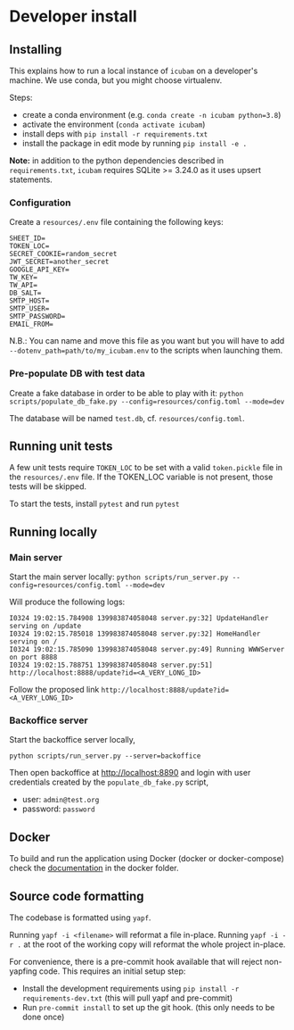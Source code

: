 # Developer install

## Installing

This explains how to run a local instance of `icubam` on a developer's machine. We use conda, but you might choose virtualenv.

Steps:

- create a conda environment (e.g. `conda create -n icubam python=3.8`)
- activate the environment (`conda activate icubam`)
- install deps with `pip install -r requirements.txt`
- install the package in edit mode by running `pip install -e .`

**Note:** in addition to the python dependencies described in `requirements.txt`, `icubam` requires SQLite >= 3.24.0 as it uses upsert statements.

### Configuration

Create a `resources/.env` file containing the following keys:
```
SHEET_ID=
TOKEN_LOC=
SECRET_COOKIE=random_secret
JWT_SECRET=another_secret
GOOGLE_API_KEY=
TW_KEY=
TW_API=
DB_SALT=
SMTP_HOST=
SMTP_USER=
SMTP_PASSWORD=
EMAIL_FROM=
```

N.B.: You can name and move this file as you want but you will have to add
`--dotenv_path=path/to/my_icubam.env` to the scripts when launching them.

### Pre-populate DB with test data

Create a fake database in order to be able to play with it:
`python scripts/populate_db_fake.py --config=resources/config.toml --mode=dev`

The database will be named `test.db`, cf. `resources/config.toml`.

## Running unit tests

A few unit tests require `TOKEN_LOC` to be set with a valid `token.pickle` file in the `resources/.env` file. If the TOKEN_LOC variable is not present, those tests will be skipped.

To start the tests, install `pytest` and run `pytest`

## Running locally


### Main server

Start the main server locally:
`python scripts/run_server.py --config=resources/config.toml --mode=dev`

Will produce the following logs:
```
I0324 19:02:15.784908 139983874058048 server.py:32] UpdateHandler serving on /update
I0324 19:02:15.785018 139983874058048 server.py:32] HomeHandler serving on /
I0324 19:02:15.785090 139983874058048 server.py:49] Running WWWServer on port 8888
I0324 19:02:15.788751 139983874058048 server.py:51] http://localhost:8888/update?id=<A_VERY_LONG_ID>
```

Follow the proposed link `http://localhost:8888/update?id=<A_VERY_LONG_ID>`

### Backoffice server

Start the backoffice server locally,
```
python scripts/run_server.py --server=backoffice
```

Then open backoffice at [http://localhost:8890](http://localhost:8890) and
login with user credentials created by the `populate_db_fake.py` script,
 - user: `admin@test.org`
 - password: `password`

## Docker

To build and run the application using Docker (docker or docker-compose) check the [documentation](./docker/README.md)
in the docker folder.

## Source code formatting

The codebase is formatted using `yapf`. 

Running `yapf -i <filename>` will reformat a file in-place. Running `yapf -i -r .` at the root of the working copy will reformat the whole project in-place.

For convenience, there is a pre-commit hook available that will reject non-yapfing code. This requires an initial setup step:

- Install the development requirements using `pip install -r requirements-dev.txt` (this will pull yapf and pre-commit)
- Run `pre-commit install` to set up the git hook. (this only needs to be done once)
